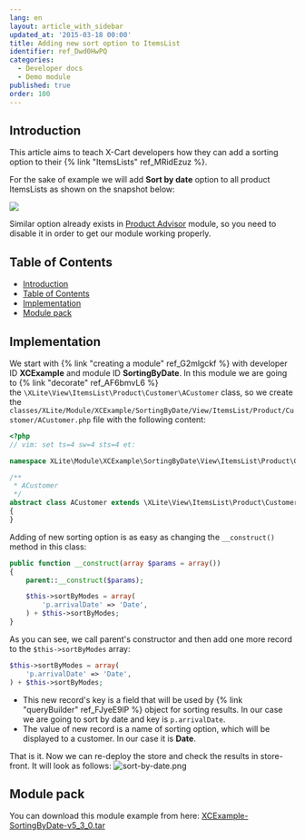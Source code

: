 ```yaml
---
lang: en
layout: article_with_sidebar
updated_at: '2015-03-18 00:00'
title: Adding new sort option to ItemsList
identifier: ref_Dwd0HwPQ
categories:
  - Developer docs
  - Demo module
published: true
order: 100
---
```


## Introduction

This article aims to teach X-Cart developers how they can add a sorting option to their {% link "ItemsLists" ref_MRidEzuz %}.

For the sake of example we will add **Sort by date** option to all product ItemsLists as shown on the snapshot below:

![]({{site.baseurl}}/attachments/8749095/8716414.png)

Similar option already exists in [Product Advisor](http://market.x-cart.com/addons/product-advisor.html) module, so you need to disable it in order to get our module working properly.

## Table of Contents

*   [Introduction](#introduction)
*   [Table of Contents](#table-of-contents)
*   [Implementation](#implementation)
*   [Module pack](#module-pack)

## Implementation

We start with {% link "creating a module" ref_G2mlgckf %} with developer ID **XCExample** and module ID **SortingByDate**. In this module we are going to {% link "decorate" ref_AF6bmvL6 %} the `\XLite\View\ItemsList\Product\Customer\ACustomer` class, so we create the
`classes/XLite/Module/XCExample/SortingByDate/View/ItemsList/Product/Customer/ACustomer.php` file with the following content: 

```php
<?php
// vim: set ts=4 sw=4 sts=4 et:

namespace XLite\Module\XCExample\SortingByDate\View\ItemsList\Product\Customer;

/**
 * ACustomer
 */
abstract class ACustomer extends \XLite\View\ItemsList\Product\Customer\ACustomer implements \XLite\Base\IDecorator
{
}
```

Adding of new sorting option is as easy as changing the `__construct()` method in this class:

```php
public function __construct(array $params = array())
{
    parent::__construct($params);

    $this->sortByModes = array(
        'p.arrivalDate' => 'Date',
    ) + $this->sortByModes;
}
```

As you can see, we call parent's constructor and then add one more record to the `$this->sortByModes` array: 

```php
$this->sortByModes = array(
    'p.arrivalDate' => 'Date',
) + $this->sortByModes;
```

*   This new record's key is a field that will be used by {% link "queryBuilder" ref_FJyeE9lP %} object for sorting results. In our case we are going to sort by date and key is `p.arrivalDate`.
*   The value of new record is a name of sorting option, which will be displayed to a customer. In our case it is **Date**.

That is it. Now we can re-deploy the store and check the results in store-front. It will look as follows: ![sort-by-date.png]({{site.baseurl}}/attachments/ref_Dwd0HwPQ/sort-by-date.png)

## Module pack

You can download this module example from here: [XCExample-SortingByDate-v5_3_0.tar]({{site.baseurl}}/attachments/modules/XCExample-SortingByDate-v5_3_0.tar)